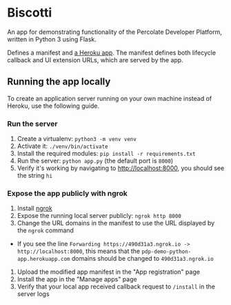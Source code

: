 # Biscotti
An app for demonstrating functionality of the Percolate Developer Platform, written in
Python 3 using Flask.

Defines a manifest and [a Heroku app](https://pdp-demo-python-app.herokuapp.com/).
The manifest defines both lifecycle callback and UI extension URLs, which are served by
the app.

## Running the app locally

To create an application server running on your own machine instead of Heroku, use the
following guide.

### Run the server

1. Create a virtualenv: `python3 -m venv venv`
1. Activate it: `./venv/bin/activate`
1. Install the required modules: `pip install -r requirements.txt`
1. Run the server: `python app.py` (the default port is `8000`)
1. Verify it's working by navigating to [http://localhost:8000](http://localhost:8000),
   you should see the string `hi`

### Expose the app publicly with ngrok

1. Install [ngrok](https://ngrok.com/)
1. Expose the running local server publicly: `ngrok http 8000`
1. Change the URL domains in the manifest to use the URL displayed by the `ngrok`
   command
  - If you see the line
    `Forwarding https://490d31a3.ngrok.io -> http://localhost:8000`, this means that
    the `pdp-demo-python-app.herokuapp.com` domains should be changed to
    `490d31a3.ngrok.io`
1. Upload the modified app manifest in the "App registration" page
1. Install the app in the "Manage apps" page
1. Verify that your local app received callback request to `/install` in the server logs

